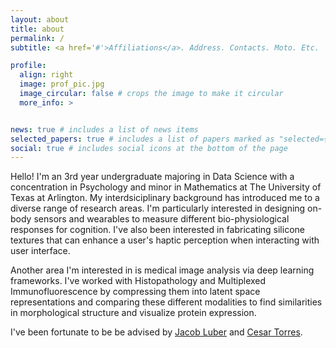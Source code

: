 ```yaml
---
layout: about
title: about
permalink: /
subtitle: <a href='#'>Affiliations</a>. Address. Contacts. Moto. Etc.

profile:
  align: right
  image: prof_pic.jpg
  image_circular: false # crops the image to make it circular
  more_info: >


news: true # includes a list of news items
selected_papers: true # includes a list of papers marked as "selected={true}"
social: true # includes social icons at the bottom of the page
---
```


Hello! I'm an 3rd year undergraduate majoring in Data Science with a concentration in Psychology and minor in Mathematics at The University of Texas at Arlington. My interdsiciplinary background has introduced me to a diverse range of research areas. I'm particularly interested in designing on-body sensors and wearables to measure different bio-physiological responses for cognition. I've also been interested in fabricating silicone textures that can enhance a user's haptic perception when interacting with user interface. 

Another area I'm interested in is medical image analysis via deep learning frameworks. I've worked with Histopathology and Multiplexed Immunofluorescence by compressing them into latent space representations and comparing these different modalities to find similarities in morphological structure and visualize protein expression. 

I've been fortunate to be be advised by [Jacob Luber](https://luberlab.org/) and [Cesar Torres](https://hybridatelier.uta.edu/).


<!-- Write your biography here. Tell the world about yourself. Link to your favorite [subreddit](http://reddit.com). You can put a picture in, too. The code is already in, just name your picture `prof_pic.jpg` and put it in the `img/` folder.

Put your address / P.O. box / other info right below your picture. You can also disable any of these elements by editing `profile` property of the YAML header of your `_pages/about.md`. Edit `_bibliography/papers.bib` and Jekyll will render your [publications page](/al-folio/publications/) automatically.

Link to your social media connections, too. This theme is set up to use [Font Awesome icons](https://fontawesome.com/) and [Academicons](https://jpswalsh.github.io/academicons/), like the ones below. Add your Facebook, Twitter, LinkedIn, Google Scholar, or just disable all of them. -->
